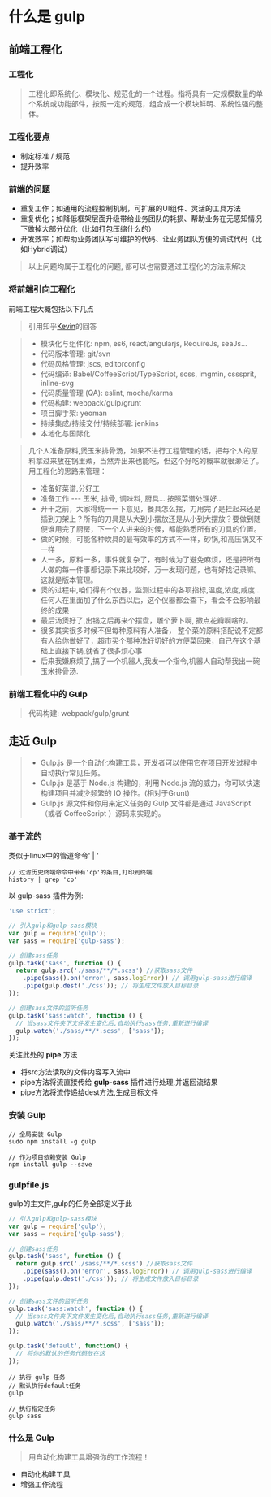 # 什么是 gulp

## 前端工程化

### 工程化

> 工程化即系统化、模块化、规范化的一个过程。指将具有一定规模数量的单个系统或功能部件，按照一定的规范，组合成一个模块鲜明、系统性强的整体。

### 工程化要点

- 制定标准 / 规范
- 提升效率

### 前端的问题

- 重复工作；如通用的流程控制机制，可扩展的UI组件、灵活的工具方法
- 重复优化；如降低框架层面升级带给业务团队的耗损、帮助业务在无感知情况下做掉大部分优化（比如打包压缩什么的）
- 开发效率；如帮助业务团队写可维护的代码、让业务团队方便的调试代码（比如Hybrid调试）

> 以上问题均属于工程化的问题, 都可以也需要通过工程化的方法来解决

### 将前端引向工程化

前端工程大概包括以下几点
>引用知乎[Kevin](http://www.zhihu.com/question/41894686/answer/92966499)的回答

> - 模块化与组件化: npm, es6, react/angularjs, RequireJs, seaJs...
> - 代码版本管理: git/svn
> - 代码风格管理: jscs, editorconfig
> - 代码编译: Babel/CoffeeScript/TypeScript, scss, imgmin, csssprit, inline-svg
> - 代码质量管理 (QA): eslint, mocha/karma
> - 代码构建: webpack/gulp/grunt
> - 项目脚手架: yeoman
> - 持续集成/持续交付/持续部署: jenkins
> - 本地化与国际化


>  几个人准备原料,煲玉米排骨汤，如果不进行工程管理的话，把每个人的原料拿过来放在锅里煮，当然弄出来也能吃，但这个好吃的概率就很渺茫了。用工程化的思路来管理：
>  +  准备好菜谱,分好工
>  +  准备工作 --- 玉米, 排骨, 调味料, 厨具... 按照菜谱处理好...
>  +  开干之前，大家得统一一下意见，餐具怎么摆，刀用完了是挂起来还是插到刀架上？所有的刀具是从大到小摆放还是从小到大摆放？要做到随便谁用完了厨房，下一个人进来的时候，都能熟悉所有的刀具的位置。
>  +  做的时候，可能各种炊具的最有效率的方式不一样，砂锅,和高压锅又不一样
>  +  人一多，原料一多，事件就复杂了，有时候为了避免麻烦，还是把所有人做的每一件事都记录下来比较好，万一发现问题，也有好找记录嘛。这就是版本管理。
>  +  煲的过程中,咱们得有个仪器，监测过程中的各项指标,温度,浓度,咸度...任何人在里面加了什么东西以后，这个仪器都会查下，看会不会影响最终的成果
>  +  最后汤煲好了,出锅之后再来个摆盘，雕个萝卜啊, 撒点花瓣啊啥的。
>  +  很多其实很多时候不但每种原料有人准备， 整个菜的原料搭配说不定都有人给你做好了，超市买个那种洗好切好的方便菜回来，自己在这个基础上直接下锅,就省了很多烦心事
>  +  后来我嫌麻烦了,搞了一个机器人,我发一个指令,机器人自动帮我出一碗玉米排骨汤.

### 前端工程化中的 Gulp
> 代码构建: webpack/gulp/grunt

## 走近 Gulp

> * Gulp.js 是一个自动化构建工具，开发者可以使用它在项目开发过程中自动执行常见任务。
> * Gulp.js 是基于 Node.js 构建的，利用 Node.js 流的威力，你可以快速构建项目并减少频繁的 IO 操作。(相对于Grunt)
> * Gulp.js 源文件和你用来定义任务的 Gulp 文件都是通过 JavaScript（或者 CoffeeScript ）源码来实现的。

### 基于流的

类似于linux中的管道命令' | '
```shell
// 过滤历史终端命令中带有'cp'的条目,打印到终端
history | grep 'cp'
```

以 gulp-sass 插件为例:

```javascript
'use strict';

// 引入gulp和gulp-sass模块
var gulp = require('gulp');
var sass = require('gulp-sass');

// 创建sass任务
gulp.task('sass', function () {
  return gulp.src('./sass/**/*.scss') //获取sass文件
    .pipe(sass().on('error', sass.logError)) // 调用gulp-sass进行编译
    .pipe(gulp.dest('./css')); // 将生成文件放入目标目录
});

// 创建sass文件的监听任务
gulp.task('sass:watch', function () {
  // 当sass文件夹下文件发生变化后,自动执行sass任务,重新进行编译
  gulp.watch('./sass/**/*.scss', ['sass']);
});

```

关注此处的 **pipe** 方法
- 将src方法读取的文件内容写入流中
- pipe方法将流直接传给 **gulp-sass** 插件进行处理,并返回流结果
- pipe方法将流传递给dest方法,生成目标文件


### 安装 Gulp

``` shell
// 全局安装 Gulp
sudo npm install -g gulp

// 作为项目依赖安装 Gulp
npm install gulp --save
```

### gulpfile.js

gulp的主文件,gulp的任务全部定义于此

```JavaScript
// 引入gulp和gulp-sass模块
var gulp = require('gulp');
var sass = require('gulp-sass');

// 创建sass任务
gulp.task('sass', function () {
  return gulp.src('./sass/**/*.scss') //获取sass文件
    .pipe(sass().on('error', sass.logError)) // 调用gulp-sass进行编译
    .pipe(gulp.dest('./css')); // 将生成文件放入目标目录
});

// 创建sass文件的监听任务
gulp.task('sass:watch', function () {
  // 当sass文件夹下文件发生变化后,自动执行sass任务,重新进行编译
  gulp.watch('./sass/**/*.scss', ['sass']);
});

gulp.task('default', function() {
  // 将你的默认的任务代码放在这
});
```

```shell
// 执行 gulp 任务
// 默认执行default任务
gulp

// 执行指定任务
gulp sass

```

### 什么是 Gulp

> 用自动化构建工具增强你的工作流程！

* 自动化构建工具
* 增强工作流程
